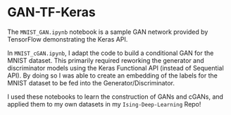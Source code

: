 # GAN-TF-Keras
The ```MNIST_GAN.ipynb``` notebook is a sample GAN network provided by TensorFlow demonstrating the Keras API.

In ```MNIST_cGAN.ipynb```, I adapt the code to build a conditional GAN for the MNIST dataset. This primarily required reworking the generator and discriminator models using the Keras Functional API (instead of Sequential API). By doing so I was able to create an embedding of the labels for the MNIST dataset to be fed into the Generator/Discriminator. 

I used these notebooks to learn the construction of GANs and cGANs, and applied them to my own datasets in my ```Ising-Deep-Learning``` Repo!
